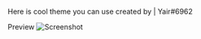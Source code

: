 Here is cool theme you can use created by | Yair#6962

Preview ![Screenshot](image/preview.png.png)
